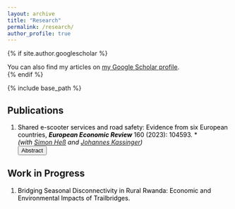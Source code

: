 ```yaml
---
layout: archive
title: "Research"
permalink: /research/
author_profile: true
---
```


{% if site.author.googlescholar %}
  <div class="wordwrap">You can also find my articles on <a href="{{site.author.googlescholar}}">my Google Scholar profile</a>.</div>
{% endif %}

{% include base_path %}


## Publications

1. <span style="color:Black; font-size: 14px;"> Shared e-scooter services and road safety: Evidence from six European countries, <b>*European Economic Review*</b> 160 (2023): 104593. </b>*   <br> *(with [Simon Heß](https://hesss.org/) and [Johannes Kassinger](https://www.johanneskasinger.com/))*   </span> <br>
	<button onclick="myFunction('abstract1')" class="btn--research">Abstract</button> 
	<p id="abstract1" style="display: none; text-align: justify; width: 75%;"><font size="2.5"> TWe estimate the causal effect of shared e-scooter services on traffic accidents by exploiting the variation in the availability of e-scooter services induced by the staggered rollout across 93 cities in six countries. Police-reported accidents involving personal injuries in the average month increased by around 8.2% after shared e-scooters were introduced. Effects are large during summer and insignificant during winter. Further heterogeneity analysis reveals the largest estimated effects for cities with limited cycling infrastructure, while no effects are detectable in cities with high bike-lane density. This difference suggests that public policy can play a crucial role in mitigating accidents related to e-scooters and, more generally, to changes in urban mobility. </font> </p> 

## Work in Progress
	
1. <span style="color:Black; font-size: 14px;"> Bridging Seasonal Disconnectivity in Rural Rwanda: Economic and Environmental Impacts of Trailbridges. </span> 
